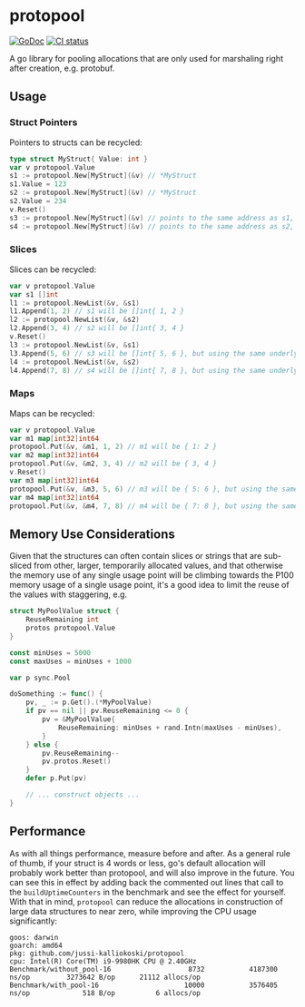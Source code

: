 # protopool

[![GoDoc](https://godoc.org/github.com/jussi-kalliokoski/protopool?status.svg)](https://godoc.org/github.com/jussi-kalliokoski/protopool)
[![CI status](https://github.com/jussi-kalliokoski/protopool/workflows/CI/badge.svg)](https://github.com/jussi-kalliokoski/protopool/actions)

A go library for pooling allocations that are only used for marshaling right after creation, e.g. protobuf.

## Usage

### Struct Pointers

Pointers to structs can be recycled:

```go
type struct MyStruct{ Value: int }
var v protopool.Value
s1 := protopool.New[MyStruct](&v) // *MyStruct
s1.Value = 123
s2 := protopool.New[MyStruct](&v) // *MyStruct
s2.Value = 234
v.Reset()
s3 := protopool.New[MyStruct](&v) // points to the same address as s1, but values are zeroed
s4 := protopool.New[MyStruct](&v) // points to the same address as s2, but values are zeroed
```

### Slices

Slices can be recycled:

```go
var v protopool.Value
var s1 []int
l1 := protopool.NewList(&v, &s1)
l1.Append(1, 2) // s1 will be []int{ 1, 2 }
l2 := protopool.NewList(&v, &s2)
l2.Append(3, 4) // s2 will be []int{ 3, 4 }
v.Reset()
l3 := protopool.NewList(&v, &s1)
l3.Append(5, 6) // s3 will be []int{ 5, 6 }, but using the same underlying allocation as s1
l4 := protopool.NewList(&v, &s2)
l4.Append(7, 8) // s4 will be []int{ 7, 8 }, but using the same underlying allocation as s2
```

### Maps

Maps can be recycled:

```go
var v protopool.Value
var m1 map[int32]int64
protopool.Put(&v, &m1, 1, 2) // m1 will be { 1: 2 }
var m2 map[int32]int64
protopool.Put(&v, &m2, 3, 4) // m2 will be { 3, 4 }
v.Reset()
var m3 map[int32]int64
protopool.Put(&v, &m3, 5, 6) // m3 will be { 5: 6 }, but using the same underlying map as m1
var m4 map[int32]int64
protopool.Put(&v, &m4, 7, 8) // m4 will be { 7: 8 }, but using the same underlying map as m2
```


## Memory Use Considerations

Given that the structures can often contain slices or strings that are sub-sliced from other, larger, temporarily allocated values, and that otherwise the memory use of any single usage point will be climbing towards the P100 memory usage of a single usage point, it's a good idea to limit the reuse of the values with staggering, e.g.

```go
struct MyPoolValue struct {
    ReuseRemaining int
    protos protopool.Value
}

const minUses = 5000
const maxUses = minUses + 1000

var p sync.Pool

doSomething := func() {
    pv, _ := p.Get().(*MyPoolValue)
    if pv == nil || pv.ReuseRemaining <= 0 {
        pv = &MyPoolValue{
            ReuseRemaining: minUses + rand.Intn(maxUses - minUses),
        }
    } else {
        pv.ReuseRemaining--
        pv.protos.Reset()
    }
    defer p.Put(pv)

    // ... construct objects ...
}
```

## Performance

As with all things performance, measure before and after. As a general rule of thumb, if your struct is 4 words or less, go's default allocation will probably work better than protopool, and will also improve in the future. You can see this in effect by adding back the commented out lines that call to the `buildUptimeCounters` in the benchmark and see the effect for yourself. With that in mind, `protopool` can reduce the allocations in construction of large data structures to near zero, while improving the CPU usage significantly:

```
goos: darwin
goarch: amd64
pkg: github.com/jussi-kalliokoski/protopool
cpu: Intel(R) Core(TM) i9-9980HK CPU @ 2.40GHz
Benchmark/without_pool-16                   8732           4187300 ns/op         3273642 B/op      21112 allocs/op
Benchmark/with_pool-16                     10000           3576405 ns/op             518 B/op          6 allocs/op
```
